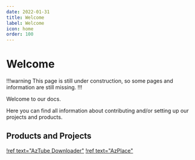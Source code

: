 ```yaml
---
date: 2022-01-31
title: Welcome
label: Welcome
icon: home
order: 100
---
```


# Welcome

!!!warning
This page is still under construction, so some pages and information are still missing.
!!!

Welcome to our docs.

Here you can find all information about contributing and/or setting up our projects and products.


## Products and Projects

[!ref text="AzTube Downloader"](aztube/introduction.md)
[!ref text="AzPlace"](azplace/changelog.md)